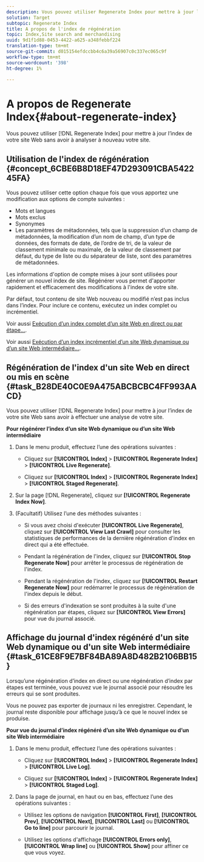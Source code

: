 ```yaml
---
description: Vous pouvez utiliser Regenerate Index pour mettre à jour l’index de votre site Web sans avoir à réanalyser votre site.
solution: Target
subtopic: Regenerate Index
title: A propos de l'index de régénération
topic: Index,Site search and merchandising
uuid: 9d1f1d88-0453-4422-a625-a348febbf224
translation-type: tm+mt
source-git-commit: d015154efdccbb4c6a39a56907c0c337ec065c9f
workflow-type: tm+mt
source-wordcount: '398'
ht-degree: 1%

---
```



# A propos de Regenerate Index{#about-regenerate-index}

Vous pouvez utiliser [!DNL Regenerate Index] pour mettre à jour l’index de votre site Web sans avoir à analyser à nouveau votre site.

## Utilisation de l&#39;index de régénération {#concept_6CBE6B8D18EF47D293091CBA542245FA}

Vous pouvez utiliser cette option chaque fois que vous apportez une modification aux options de compte suivantes :

* Mots et langues
* Mots exclus
* Synonymes
* Les paramètres de métadonnées, tels que la suppression d’un champ de métadonnées, la modification d’un nom de champ, d’un type de données, des formats de date, de l’ordre de tri, de la valeur de classement minimale ou maximale, de la valeur de classement par défaut, du type de liste ou du séparateur de liste, sont des paramètres de métadonnées.

Les informations d&#39;option de compte mises à jour sont utilisées pour générer un nouvel index de site. Régénérer vous permet d&#39;apporter rapidement et efficacement des modifications à l&#39;index de votre site.

Par défaut, tout contenu de site Web nouveau ou modifié n’est pas inclus dans l’index. Pour inclure ce contenu, exécutez un index complet ou incrémentiel.

Voir aussi [Exécution d’un index complet d’un site Web en direct ou par étape...](../c-about-index-menu/c-about-full-index.md#task_F7FE04D8A1654A7787FCCA31B45EB42D).

Voir aussi [Exécution d’un index incrémentiel d’un site Web dynamique ou d’un site Web intermédiaire...](../c-about-index-menu/c-about-incremental-index.md#task_9BFB6157F3884B2FAECB7E0E9CA318CB).

## Régénération de l&#39;index d&#39;un site Web en direct ou mis en scène {#task_B28DE40C0E9A475ABCBCBC4FF993AACD}

Vous pouvez utiliser [!DNL Regenerate Index] pour mettre à jour l’index de votre site Web sans avoir à effectuer une analyse de votre site.

**Pour régénérer l’index d’un site Web dynamique ou d’un site Web intermédiaire**

1. Dans le menu produit, effectuez l’une des opérations suivantes :

   * Cliquez sur **[!UICONTROL Index]** > **[!UICONTROL Regenerate Index]** > **[!UICONTROL Live Regenerate]**.

   * Cliquez sur **[!UICONTROL Index]** > **[!UICONTROL Regenerate Index]** > **[!UICONTROL Staged Regenerate]**.

1. Sur la page [!DNL Regenerate], cliquez sur **[!UICONTROL Regenerate Index Now]**.
1. (Facultatif) Utilisez l’une des méthodes suivantes :

   * Si vous avez choisi d&#39;exécuter **[!UICONTROL Live Regenerate]**, cliquez sur **[!UICONTROL View Last Crawl]** pour consulter les statistiques de performances de la dernière régénération d&#39;index en direct qui a été effectuée.

   * Pendant la régénération de l&#39;index, cliquez sur **[!UICONTROL Stop Regenerate Now]** pour arrêter le processus de régénération de l&#39;index.
   * Pendant la régénération de l&#39;index, cliquez sur **[!UICONTROL Restart Regenerate Now]** pour redémarrer le processus de régénération de l&#39;index depuis le début.
   * Si des erreurs d&#39;indexation se sont produites à la suite d&#39;une régénération par étapes, cliquez sur **[!UICONTROL View Errors]** pour vue du journal associé.

## Affichage du journal d&#39;index régénéré d&#39;un site Web dynamique ou d&#39;un site Web intermédiaire {#task_61CE8F9E7BF84BA89A8D482B2106BB15}

Lorsqu’une régénération d’index en direct ou une régénération d’index par étapes est terminée, vous pouvez vue le journal associé pour résoudre les erreurs qui se sont produites.

Vous ne pouvez pas exporter de journaux ni les enregistrer. Cependant, le journal reste disponible pour affichage jusqu’à ce que le nouvel index se produise.

**Pour vue du journal d’index régénéré d’un site Web dynamique ou d’un site Web intermédiaire**

1. Dans le menu produit, effectuez l’une des opérations suivantes :

   * Cliquez sur **[!UICONTROL Index]** > **[!UICONTROL Regenerate Index]** > **[!UICONTROL Live Log]**.

   * Cliquez sur **[!UICONTROL Index]** > **[!UICONTROL Regenerate Index]** > **[!UICONTROL Staged Log]**.

1. Dans la page de journal, en haut ou en bas, effectuez l’une des opérations suivantes :

   * Utilisez les options de navigation **[!UICONTROL First]**, **[!UICONTROL Prev]**, **[!UICONTROL Next]**, **[!UICONTROL Last]** ou **[!UICONTROL Go to line]** pour parcourir le journal.

   * Utilisez les options d&#39;affichage **[!UICONTROL Errors only]**, **[!UICONTROL Wrap line]** ou **[!UICONTROL Show]** pour affiner ce que vous voyez.

